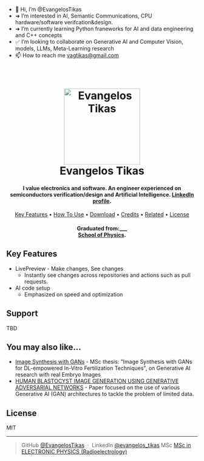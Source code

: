 - 👋 Hi, I’m @EvangelosTikas
- ➜ I’m interested in AI, Semantic Communications, CPU hardware/software verifcation&design.
- ➜ I’m currently learning Python franeworks for AI and data engineering and C++ concepts
- ✅ I’m looking to collaborate on Generative AI and Computer Vision, models, LLMs, Meta-Learning research
- 📫 How to reach me vagtikas@gmail.com

<!---
EvangelosTikas/EvangelosTikas is a ✨ special ✨ repository because its `README.md` (this file) appears on your GitHub profile.
You can click the Preview link.
--->


<h1 align="center">
  <br>
  <a href="[http://www.amitmerchant.com/electron-markdownify](https://www.linkedin.com/in/evangelos-tikas-a795a1172/)"><img src="https://media.licdn.com/dms/image/v2/D5603AQFr4ZqLPnnOKg/profile-displayphoto-shrink_800_800/profile-displayphoto-shrink_800_800/0/1636449031991?e=1751500800&v=beta&t=qcRJqlsrEKG91kILo_8WDLbqCMEX5-yugiu-BnVJHOE" alt="Evangelos Tikas" width="200"></a>
  <br>
  Evangelos Tikas
  <br>
</h1>

<h4 align="center">I value electronics and software. An engineer experienced on semiconductors verification/design and Artificial Intelligence. <a href="https://www.linkedin.com/in/evangelos-tikas-a795a1172/" target="_blank">LinkedIn profile</a>.</h4>


<p align="center">
  <a href="#key-features">Key Features</a> •
  <a href="#how-to-use">How To Use</a> •
  <a href="#download">Download</a> •
  <a href="#credits">Credits</a> •
  <a href="#related">Related</a> •
  <a href="#license">License</a>
</p>

<h4 align="center">Graduated from:___<br><a href="https://www.physics.auth.gr/en/" target="_blank">School of Physics</a>.</h4>

## Key Features

* LivePreview - Make changes, See changes
  - Instantly see changes across repositories and actions such as pull requests.
* AI code setup
  - Emphasized on speed and optimization


## Support

TBD

## You may also like...

- [Image Synthesis with GANs](https://ikee.lib.auth.gr/record/353829) - MSc thesis: "Image Synthesis with GANs for DL-empowered In-Vitro Fertilization Techniques", on Generative AI research with real Embryo Images
- [HUMAN BLASTOCYST IMAGE GENERATION USING GENERATIVE ADVERSARIAL
NETWORKS](https://smart-embryo.com/pdf/human_blastocyst_image_generation.pdf) - Paper focused on  the use of various Generative AI
(GAN) architectures to tackle the problem of limited data.

## License

MIT

---


> GitHub [@EvangelosTikas](https://github.com/EvangelosTikas) &nbsp;&middot;&nbsp;
> LinkedIn [@evangelos_tikas](https://www.linkedin.com/in/evangelos-tikas-a795a1172/)
> MSc [MSc in ELECTRONIC PHYSICS (Radioelectrology)](https://elecom.physics.auth.gr/?lang=en)
